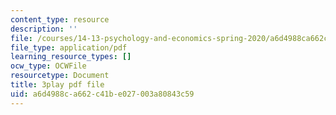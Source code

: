 ```yaml
---
content_type: resource
description: ''
file: /courses/14-13-psychology-and-economics-spring-2020/a6d4988ca662c41be027003a80843c59_szy8tLyFS-Q.pdf
file_type: application/pdf
learning_resource_types: []
ocw_type: OCWFile
resourcetype: Document
title: 3play pdf file
uid: a6d4988c-a662-c41b-e027-003a80843c59
---
```

